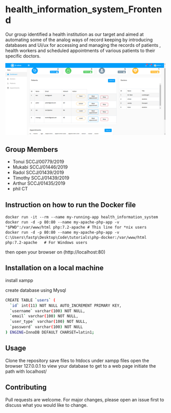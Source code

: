 # health_information_system_Frontend
Our group identified a health institution as our target and aimed at automating some of the 
analog ways of record keeping by introducing databases and Ui/ux for 
accessing and managing the records of patients , health workers and scheduled appointments 
of various patients to their specific doctors.

![alt text](https://github.com/kennedy-mukabi/health_information_system_Backend/blob/main/dashboard.png?raw=true)

## Group Members
* Tonui SCCJ/00779/2019
* Mukabi SCCJ/01446/2019
* Radol SCCJ/01439/2019
* Timothy SCCJ/01439/2019
* Arthur SCCJ/01435/2019
* phil CT

## Instruction on how to run the Docker file

```
docker run -it --rm --name my-running-app health_information_system
docker run -d -p 80:80 --name my-apache-php-app -v "$PWD":/var/www/html php:7.2-apache # This line for *nix users
docker run -d -p 80:80 --name my-apache-php-app -v C:\Users\fastp\Desktop\Code\tutorials\php-docker:/var/www/html php:7.2-apache   # For Windows users
```
then open your browser on (http://localhost:80)


## Installation on a local machine

install xampp

create database using Mysql

```bash
CREATE TABLE `users` (
  `id` int(11) NOT NULL AUTO_INCREMENT PRIMARY KEY,
  `username` varchar(100) NOT NULL,
  `email` varchar(100) NOT NULL,
  `user_type` varchar(100) NOT NULL,
  `password` varchar(100) NOT NULL
) ENGINE=InnoDB DEFAULT CHARSET=latin1;
```

## Usage

Clone the repository
save files to htdocs under xampp files
open the browser 127.0.0.1 to view your database 
to get to a web page initiate the path with localhost/

## Contributing
Pull requests are welcome. For major changes, please open an issue first to discuss what you would like to change.

